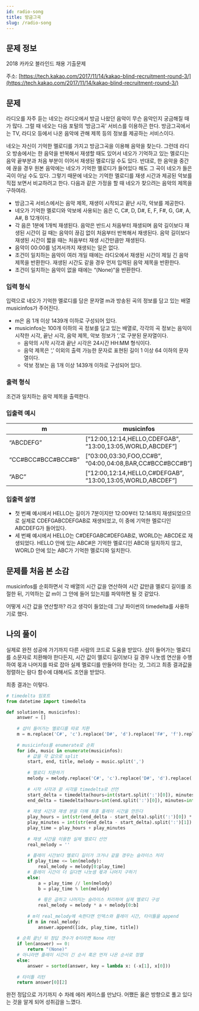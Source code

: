 ```yaml
---
id: radio-song
title: 방금그곡
slug: /radio-song
---
```


## 문제 정보

2018 카카오 블라인드 채용 기출문제

주소: [https://tech.kakao.com/2017/11/14/kakao-blind-recruitment-round-3/](https://tech.kakao.com/2017/11/14/kakao-blind-recruitment-round-3/)

## 문제

라디오를 자주 듣는 네오는 라디오에서 방금 나왔던 음악이 무슨 음악인지 궁금해질 때가 많다. 그럴 때 네오는 다음 포털의 ‘방금그곡’ 서비스를 이용하곤 한다. 방금그곡에서는 TV, 라디오 등에서 나온 음악에 관해 제목 등의 정보를 제공하는 서비스이다.

네오는 자신이 기억한 멜로디를 가지고 방금그곡을 이용해 음악을 찾는다. 그런데 라디오 방송에서는 한 음악을 반복해서 재생할 때도 있어서 네오가 기억하고 있는 멜로디는 음악 끝부분과 처음 부분이 이어서 재생된 멜로디일 수도 있다. 반대로, 한 음악을 중간에 끊을 경우 원본 음악에는 네오가 기억한 멜로디가 들어있다 해도 그 곡이 네오가 들은 곡이 아닐 수도 있다. 그렇기 때문에 네오는 기억한 멜로디를 재생 시간과 제공된 악보를 직접 보면서 비교하려고 한다. 다음과 같은 가정을 할 때 네오가 찾으려는 음악의 제목을 구하여라.

- 방금그곡 서비스에서는 음악 제목, 재생이 시작되고 끝난 시각, 악보를 제공한다.
- 네오가 기억한 멜로디와 악보에 사용되는 음은 C, C#, D, D#, E, F, F#, G, G#, A, A#, B 12개이다.
- 각 음은 1분에 1개씩 재생된다. 음악은 반드시 처음부터 재생되며 음악 길이보다 재생된 시간이 길 때는 음악이 끊김 없이 처음부터 반복해서 재생된다. 음악 길이보다 재생된 시간이 짧을 때는 처음부터 재생 시간만큼만 재생된다.
- 음악이 00:00를 넘겨서까지 재생되는 일은 없다.
- 조건이 일치하는 음악이 여러 개일 때에는 라디오에서 재생된 시간이 제일 긴 음악 제목을 반환한다. 재생된 시간도 같을 경우 먼저 입력된 음악 제목을 반환한다.
- 조건이 일치하는 음악이 없을 때에는 “(None)“을 반환한다.

### 입력 형식

입력으로 네오가 기억한 멜로디를 담은 문자열 m과 방송된 곡의 정보를 담고 있는 배열 musicinfos가 주어진다.

- m은 음 1개 이상 1439개 이하로 구성되어 있다.
- musicinfos는 100개 이하의 곡 정보를 담고 있는 배열로, 각각의 곡 정보는 음익이 시작한 시각, 끝난 시각, 음악 제목, 악보 정보가 ‘,‘로 구분된 문자열이다.
  - 음악의 시작 시각과 끝난 시각은 24시간 HH:MM 형식이다.
  - 음악 제목은 ‘,’ 이외의 출력 가능한 문자로 표현된 길이 1 이상 64 이하의 문자열이다.
  - 악보 정보는 음 1개 이상 1439개 이하로 구성되어 있다.

### 출력 형식

조건과 일치하는 음악 제목을 출력한다.

### 입출력 예시

|m|musicinfos|answer|
|---|---|---|
|“ABCDEFG”|[“12:00,12:14,HELLO,CDEFGAB”, “13:00,13:05,WORLD,ABCDEF”]|“HELLO”|
|“CC#BCC#BCC#BCC#B”|[“03:00,03:30,FOO,CC#B”, “04:00,04:08,BAR,CC#BCC#BCC#B”]|“FOO”|
|“ABC”|[“12:00,12:14,HELLO,C#DEFGAB”, “13:00,13:05,WORLD,ABCDEF”]|“WORLD”|

### 입출력 설명

- 첫 번째 예시에서 HELLO는 길이가 7분이지만 12:00부터 12:14까지 재생되었으므로 실제로 CDEFGABCDEFGAB로 재생되었고, 이 중에 기억한 멜로디인 ABCDEFG가 들어있다.
- 세 번째 예시에서 HELLO는 C#DEFGABC#DEFGAB로, WORLD는 ABCDE로 재생되었다. HELLO 안에 있는 ABC#은 기억한 멜로디인 ABC와 일치하지 않고, WORLD 안에 있는 ABC가 기억한 멜로디와 일치한다.

## 문제를 처음 본 소감

musicinfos를 순회하면서 각 배열의 시간 값을 연산하여 시간 값만큼 멜로디 길이를 조절한 뒤, 기억하는 값 m이 그 안에 들어 있는지를 파악하면 될 것 같았다.

어떻게 시간 값을 연산할까? 라고 생각이 들었는데 그냥 파이썬의 timedelta를 사용하기로 했다.

## 나의 풀이

실제로 완전 성공에 가기까지 다른 사람의 코드로 도움을 받았다. 샵이 들어가는 멜로디를 소문자로 치환해야 한다든지, 시간 값이 멜로디 길이보다 길 경우 나눗셈 연산을 수행하여 몫과 나머지를 따로 잡아 실제 멜로디를 만들어야 한다는 것, 그리고 최종 결과값을 정렬하는 람다 함수에 대해서도 조언을 받았다.

최종 결과는 이렇다.

```python
# timedelta 임포트
from datetime import timedelta

def solution(m, musicinfos):
    answer = []
    
    # 샵이 들어가는 멜로디를 따로 치환
    m = m.replace('C#', 'c').replace('D#', 'd').replace('F#', 'f').replace('G#', 'g').replace('A#', 'a')
    
    # musicinfos를 enumerate로 순회
    for idx, music in enumerate(musicinfos):
        # 값을 각 값으로 split 
        start, end, title, melody = music.split(',')
        
        # 멜로디 치환하기
        melody = melody.replace('C#', 'c').replace('D#', 'd').replace('F#', 'f').replace('G#', 'g').replace('A#', 'a')
        
        # 시작 시각과 끝 시각을 timedelta로 선언
        start_delta = timedelta(hours=int(start.split(':')[0]), minutes=int(start.split(':')[1]))
        end_delta = timedelta(hours=int(end.split(':')[0]), minutes=int(end.split(':')[1]))
        
        # 재생 시간과 재생 분을 더해 최종 플레이 시간을 만든다
        play_hours = int(str(end_delta - start_delta).split(':')[0]) * 60
        play_minutes = int(str(end_delta - start_delta).split(':')[1])
        play_time = play_hours + play_minutes
        
        # 재생 시간을 이용한 실제 멜로디 선언
        real_melody = ''
        
        # 플레이 시간보다 멜로디 길이가 크거나 같을 경우는 슬라이스 처리
        if play_time <= len(melody):
            real_melody = melody[0:play_time]
        # 플레이 시간이 더 길다면 나눗셈 몫과 나머지 구하기
        else:
            a = play_time // len(melody)
            b = play_time % len(melody)
            
            # 몫은 곱하고 나머지는 슬라이스 처리하여 실제 멜로디 구성
            real_melody = melody * a + melody[0:b]
        
        # m이 real_melody에 속한다면 인덱스와 플레이 시간, 타이틀을 append
        if m in real_melody:
            answer.append([idx, play_time, title])
    
    # 순회 끝난 뒤 정답 갯수가 0이라면 None 리턴
    if len(answer) == 0:
        return "(None)"
    # 아니라면 플레이 시간이 긴 순서 혹은 먼저 나온 순서로 정렬
    else:
        answer = sorted(answer, key = lambda x: (-x[1], x[0]))
    
    # 타이틀 리턴
    return answer[0][2]
```

완전 정답으로 가기까지 수 차례 에러 케이스를 만났다. 어쨌든 옳은 방향으로 풀고 있다는 것을 알게 되어 성취감을 느꼈다.

